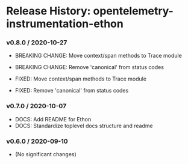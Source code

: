 # Release History: opentelemetry-instrumentation-ethon

### v0.8.0 / 2020-10-27

* BREAKING CHANGE: Move context/span methods to Trace module 
* BREAKING CHANGE: Remove 'canonical' from status codes 

* FIXED: Move context/span methods to Trace module 
* FIXED: Remove 'canonical' from status codes 

### v0.7.0 / 2020-10-07

* DOCS: Add README for Ethon 
* DOCS: Standardize toplevel docs structure and readme 

### v0.6.0 / 2020-09-10

* (No significant changes)
